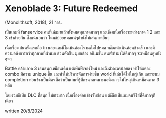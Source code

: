 # Xenoblade 3: Future Redeemed
(Monolithsoft, 2018), 21 hrs.

เป็นเกมที่ fanservice คนที่เล่นมาแล้วทั้งหมดทุกภาคมากๆ และเชื่อมเนื้อเรื่องระหว่างภาค 1 2 และ 3 เข้าด้วยกัน ซึ่งแน่นอนว่า โดนสปอยหมดแน่ๆถ้ายังไม่เล่นภาคอื่นๆ

เนื้อเรื่องเล่นครั้งแรกถือว่างงเลย และมีโมเม้นต์อะไรวะเต็มไปหมด พล็อตดำเนินค่อนข้างเร็ว และมีความอลังการกว่าทุกภาคที่ผ่านมา ส่วนคัตซีน มุมกล้อง อนิเมชั่น ดนตรีทำมาได้ดีมากๆ จะเหมือนดูหนังสุดๆ

Battle คล้ายภาค 3 เล่นสนุกเหมือนเดิม แต่เพิ่มฟีเจอร์ใหม่ และถึงตัวละครน้อยลง ทำให้แต่ละ combo มีความ unique ขึ้น และทำให้บริหารจัดการง่ายขึ้น world ที่เล่นได้ไม่ใหญ่เกิน และระบบ completion ค่อนข้างเป็นมิตร ถือว่าเป็นเกมที่รู้สึกขนาดเหมาะพอดีมากๆ ไม่ใหญ่เกินเหมือนภาค 3 หลัก

โดยรวมก็เป็น DLC ที่สนุก ไม่ยาวมาก เนื้อเรื่องค่อนข้างซับซ้อน แต่ก็ถือเป็นเกมจบซีรีส์ที่ดีมากๆทีเดียว

written 20/8/2024